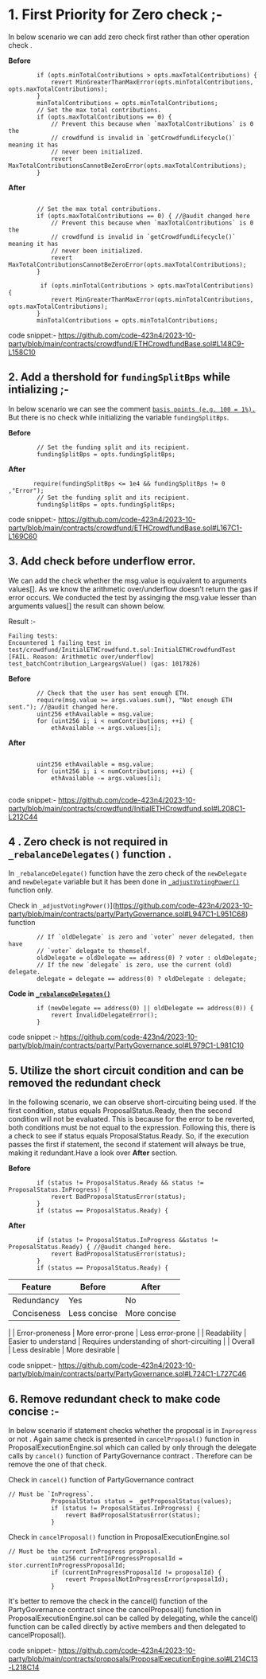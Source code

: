 # 1. First Priority for Zero check  ;-
In below scenario we can add zero check first rather than other operation check .

**Before**
```solidity
        if (opts.minTotalContributions > opts.maxTotalContributions) {
            revert MinGreaterThanMaxError(opts.minTotalContributions, opts.maxTotalContributions);
        }
        minTotalContributions = opts.minTotalContributions;
        // Set the max total contributions.
        if (opts.maxTotalContributions == 0) {
            // Prevent this because when `maxTotalContributions` is 0 the
            // crowdfund is invalid in `getCrowdfundLifecycle()` meaning it has
            // never been initialized.
            revert MaxTotalContributionsCannotBeZeroError(opts.maxTotalContributions);
        }

```

**After**
```solidity
      
        // Set the max total contributions.
        if (opts.maxTotalContributions == 0) { //@audit changed here
            // Prevent this because when `maxTotalContributions` is 0 the
            // crowdfund is invalid in `getCrowdfundLifecycle()` meaning it has
            // never been initialized.
            revert MaxTotalContributionsCannotBeZeroError(opts.maxTotalContributions);
        }
        
         if (opts.minTotalContributions > opts.maxTotalContributions) {
            revert MinGreaterThanMaxError(opts.minTotalContributions, opts.maxTotalContributions);
        }
        minTotalContributions = opts.minTotalContributions;

```
code snippet:-
https://github.com/code-423n4/2023-10-party/blob/main/contracts/crowdfund/ETHCrowdfundBase.sol#L148C9-L158C10


## 2. Add a thershold for `fundingSplitBps` while intializing ;-

In below scenario we can see the comment [`basis points (e.g. 100 = 1%).`](https://github.com/code-423n4/2023-10-party/blob/main/contracts/crowdfund/ETHCrowdfundBase.sol#L122) But there is no check while initializing the variable `fundingSplitBps`.

**Before**
```solidity
        // Set the funding split and its recipient.
        fundingSplitBps = opts.fundingSplitBps;
```

**After**
```solidity
       require(fundingSplitBps <= 1e4 && fundingSplitBps != 0 ,"Error");
        // Set the funding split and its recipient.
        fundingSplitBps = opts.fundingSplitBps;
```

code snippet:-
https://github.com/code-423n4/2023-10-party/blob/main/contracts/crowdfund/ETHCrowdfundBase.sol#L167C1-L169C60

## 3. Add check before underflow error.
We can add the check whether the msg.value is equivalent to arguments values[]. As we know the arithmetic over/underflow doesn't return the gas if error occurs. We conducted the test by assinging the msg.value lesser than arguments values[] the result can shown below.

Result :-
```
Failing tests:
Encountered 1 failing test in test/crowdfund/InitialETHCrowdfund.t.sol:InitialETHCrowdfundTest
[FAIL. Reason: Arithmetic over/underflow] test_batchContribution_LargeargsValue() (gas: 1017826)
```
**Before**
```solidity
        // Check that the user has sent enough ETH.
        require(msg.value >= args.values.sum(), "Not enough ETH sent."); //@audit changed here.
        uint256 ethAvailable = msg.value;
        for (uint256 i; i < numContributions; ++i) {
            ethAvailable -= args.values[i];

```

**After**
```solidity
	
        uint256 ethAvailable = msg.value;
        for (uint256 i; i < numContributions; ++i) {
            ethAvailable -= args.values[i];


```

code snippet:-
https://github.com/code-423n4/2023-10-party/blob/main/contracts/crowdfund/InitialETHCrowdfund.sol#L208C1-L212C44

## 4 . Zero check is not required in `_rebalanceDelegates()` function .
In `_rebalanceDelegate()` function have the zero check of the `newDelegate` and `newDelegate` variable but it has been done in [`_adjustVotingPower()`](https://github.com/code-423n4/2023-10-party/blob/main/contracts/party/PartyGovernance.sol#L944 ) function only.

Check in `_adjustVotingPower()`](https://github.com/code-423n4/2023-10-party/blob/main/contracts/party/PartyGovernance.sol#L947C1-L951C68) function 
```solidity
        // If `oldDelegate` is zero and `voter` never delegated, then have
        // `voter` delegate to themself.
        oldDelegate = oldDelegate == address(0) ? voter : oldDelegate;
        // If the new `delegate` is zero, use the current (old) delegate.
        delegate = delegate == address(0) ? oldDelegate : delegate;
```

**Code in [`_rebalanceDelegates()`](https://github.com/code-423n4/2023-10-party/blob/main/contracts/party/PartyGovernance.sol#L979C8-L981C10)**
```solidity
        if (newDelegate == address(0) || oldDelegate == address(0)) {
            revert InvalidDelegateError();
        }
```

code snippet :-
https://github.com/code-423n4/2023-10-party/blob/main/contracts/party/PartyGovernance.sol#L979C1-L981C10

## 5. Utilize the short circuit condition and can be removed the redundant check 

In the following scenario, we can observe short-circuiting being used. If the first condition, status equals ProposalStatus.Ready, then the second condition will not be evaluated. This is because for the error to be reverted, both conditions must be not equal to the expression. Following this, there is a check to see if status equals ProposalStatus.Ready. So, if the execution passes the first if statement, the second if statement will always be true, making it redundant.Have a look over **After** section.

**Before**
```solidity
        if (status != ProposalStatus.Ready && status != ProposalStatus.InProgress) {
            revert BadProposalStatusError(status);
        }
        if (status == ProposalStatus.Ready) {
```

**After**
```solidity
        if (status != ProposalStatus.InProgress &&status != ProposalStatus.Ready) { //@audit changed here.
            revert BadProposalStatusError(status);
        }
        if (status == ProposalStatus.Ready) {
```

| Feature  | Before  | After  |
|---|---|---|
| Redundancy   | Yes  | No  |
| Conciseness  | Less concise	  | More concise
  |
| Error-proneness	  | More error-prone	  | Less error-prone
  |
| Readability  | Easier to understand	   | Requires understanding of short-circuiting
  |
| Overall  | Less desirable  | More desirable
  |

code snippet:-
https://github.com/code-423n4/2023-10-party/blob/main/contracts/party/PartyGovernance.sol#L724C1-L727C46

## 6. Remove redundant check to make code concise :-

In below scenario if statement checks whether the proposal is in `Inprogress` or not . Again same check is presented in `cancelProposal()` function in ProposalExecutionEngine.sol which can called by only through the delegate calls by `cancel()` function of PartyGovernance contract . Therefore can be remove the one of that check.

Check in `cancel()` function of PartyGovernance contract

```solidity
// Must be `InProgress`.
            ProposalStatus status = _getProposalStatus(values);
            if (status != ProposalStatus.InProgress) {
                revert BadProposalStatusError(status);
            }
```

Check in `cancelProposal()` function in ProposalExecutionEngine.sol 

```solidity
// Must be the current InProgress proposal.
            uint256 currentInProgressProposalId = stor.currentInProgressProposalId;
            if (currentInProgressProposalId != proposalId) {
                revert ProposalNotInProgressError(proposalId);
            }

```
It's better to remove the check in the cancel() function of the PartyGovernance contract since the cancelProposal() function in ProposalExecutionEngine.sol can be called by delegating, while the cancel() function can be called directly by active members and then delegated to cancelProposal().

code snippet:-
https://github.com/code-423n4/2023-10-party/blob/main/contracts/proposals/ProposalExecutionEngine.sol#L214C13-L218C14
